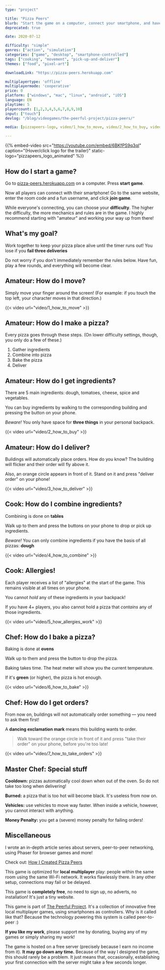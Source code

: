 ```yaml
---
type: "project"

title: "Pizza Peers"
blurb: "Start the game on a computer, connect your smartphone, and have some cooperative multiplayer fun delivering tasty pizzas!"
deprecated: true

date: 2020-07-12

difficulty: "simple"
genres: ["action", "simulation"]
categories: ["game", "desktop", "smartphone-controlled"]
tags: ["cooking", "movement", "pick-up-and-deliver"]
themes: ["food", "pixel-art"]

downloadLink: "https://pizza-peers.herokuapp.com"

multiplayertype: 'offline'
multiplayermode: 'cooperative'
price: 0
platform: ["windows", "mac", "linux", "android", "iOS"]
language: EN
playtime: 5
playercount: [1,2,3,4,5,6,7,8,9,10]
input: ["touch"]
devlog: "/blog/videogames/the-peerful-project/pizza-peers/"

media: [pizzapeers-logo, video/1_how_to_move, video/2_how_to_buy, video/3_how_to_deliver, video/4_how_to_combine, video/5_how_allergies_work, video/6_how_to_bake, video/7_how_to_take_orders, pizzapeers-logo-animated]

---
```


{{% embed-video src="https://youtube.com/embed/6BKfPS9q3qI" caption="(Hover/click logo for the trailer)" static-logo="pizzapeers_logo_animated" %}}

## How do I start a game?

Go to [pizza-peers.herokuapp.com](https://pizza-peers.herokuapp.com) on a computer. Press **start game**.

Now all players can connect with their smartphone! Go to the same website, enter the room code and a fun username, and click **join game**.

While everyone's connecting, you can choose your **difficulty**. The higher the difficulty, the more mechanics and rules are in the game. I highly recommend starting with "amateur" and working your way up from there!

## What's my goal?

Work together to keep your pizza place alive until the timer runs out! You lose if you **fail three deliveries**

Do not worry if you don't immediately remember the rules below. Have fun, play a few rounds, and everything will become clear.

## Amateur: How do I move?

Simply move your finger around the screen! (For example: if you touch the top left, your character moves in that direction.)

{{< video url="video/1_how_to_move" >}}

## Amateur: How do I make a pizza?

Every pizza goes through these steps. (On lower difficulty settings, though, you only do a few of these.)
1. Gather ingredients
2. Combine into pizza
3. Bake the pizza
4. Deliver

## Amateur: How do I get ingredients?

There are 5 main ingredients: dough, tomatoes, cheese, spice and vegetables.

You can buy ingredients by walking to the corresponding building and pressing the button on your phone.

_Beware!_ You only have space for **three things** in your personal backpack.

{{< video url="video/2_how_to_buy" >}}

## Amateur: How do I deliver?

Buildings will automatically place orders. How do you know? The building will flicker and their order will fly above it.

Also, an orange circle appears in front of it. Stand on it and press "deliver order" on your phone!

{{< video url="video/3_how_to_deliver" >}}

## Cook: How do I combine ingredients?

Combining is done on **tables**

Walk up to them and press the buttons on your phone to drop or pick up ingredients.

_Beware!_ You can only combine ingredients if you have the basis of all pizzas: **dough**

{{< video url="video/4_how_to_combine" >}}

## Cook: Allergies!

Each player receives a list of "allergies" at the start of the game. This remains visible at all times on your phone.

You cannot _hold_ any of these ingredients in your backpack!

If you have 4+ players, you also cannot hold a pizza that _contains_ any of those ingredients.

{{< video url="video/5_how_allergies_work" >}}

## Chef: How do I bake a pizza?

Baking is done at **ovens**

Walk up to them and press the button to drop the pizza.

Baking takes time. The heat meter will show you the current temperature.

If it's **green** (or higher), the pizza is hot enough.

{{< video url="video/6_how_to_bake" >}}

## Chef: How do I get orders?

From now on, buildings will not automatically order something &mdash; you need to ask them first!

A **dancing exclamation mark** means this building wants to order.

> Walk toward the orange circle in front of it and press "take their order" on your phone, before you're too late!

{{< video url="video/7_how_to_take_orders" >}}

## Master Chef: Special stuff

**Cooldown:** pizzas automatically cool down when out of the oven. So do not take too long when delivering!

**Burned:** a pizza that is too hot will become black. It's useless from now on.

**Vehicles:** use vehicles to move way faster. When inside a vehicle, however, you cannot interact with anything.

**Money Penalty:** you get a (severe) money penalty for failing orders!

## Miscellaneous

I wrote an in-depth article series about servers, peer-to-peer networking, using Phaser for browser games and more! 

Check out: [How I Created Pizza Peers](/blog/videogames/the-peerful-project/pizza-peers)

This game is optimized for **local multiplayer** play: people within the same room using the same Wi-Fi network. It works flawlessly there. In any other setup, connections may fail or be delayed.

This game is **completely free**, no need to sign up, no adverts, no installation! It's just a tiny website.

This game is part of [The Peerful Project](https://pandaqi.com/the-peerful-project). It's a collection of innovative free local multiplayer games, using smartphones as controllers. Why is it called like that? Because the technology powering this system is called peer-to-peer :)

**If you like my work**, please support me by donating, buying any of my games or simply sharing my work!

The game is hosted on a free server (precisely because I earn no income from it). **It may go down any time.** Because of the way I designed the game, this should rarely be a problem. It just means that, occasionally, establishing your first connection with the server might take a few seconds longer.